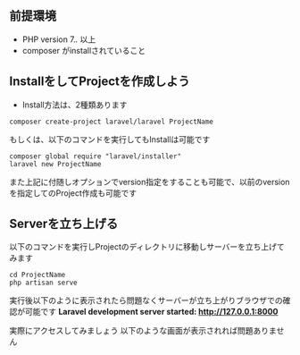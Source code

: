 前提環境
----
- PHP version 7.*.* 以上
- composer がinstallされていること



InstallをしてProjectを作成しよう
----

- Install方法は、2種類あります

```shell
composer create-project laravel/laravel ProjectName 
```
もしくは、以下のコマンドを実行してもInstallは可能です

```shell
composer global require "laravel/installer"
laravel new ProjectName
```


また上記に付随しオプションでversion指定をすることも可能で、以前のversionを指定してのProject作成も可能です



Serverを立ち上げる
----
以下のコマンドを実行しProjectのディレクトリに移動しサーバーを立ち上げてみます
```shell
cd ProjectName
php artisan serve
```

実行後以下のように表示されたら問題なくサーバーが立ち上がりブラウザでの確認が可能です
**Laravel development server started: <http://127.0.0.1:8000>**

実際にアクセスしてみましょう
以下のような画面が表示されれば問題ありません
